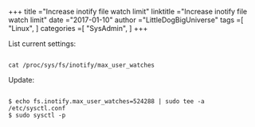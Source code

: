 +++ 
title ="Increase inotify file watch limit" 
linktitle ="Increase inotify file watch limit" 
date ="2017-01-10" 
author ="LittleDogBigUniverse"
tags =[ "Linux",  ] 
categories =[ "SysAdmin",  ] 
+++ 

List current settings:

```less

cat /proc/sys/fs/inotify/max_user_watches

```

Update:

```less

$ echo fs.inotify.max_user_watches=524288 | sudo tee -a /etc/sysctl.conf
$ sudo sysctl -p

``` 

